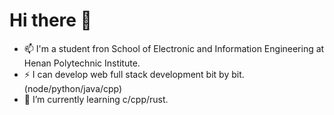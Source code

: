 # Hi there 👋

- 📫 I'm a student fron School of Electronic and Information Engineering at Henan Polytechnic Institute.
- ⚡ I can develop web full stack development bit by bit. (node/python/java/cpp)
- 🌱 I’m currently learning c/cpp/rust.
